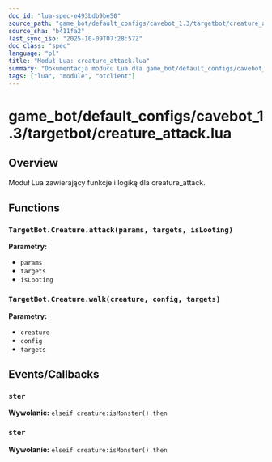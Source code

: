 ```yaml
---
doc_id: "lua-spec-e493bdb9be50"
source_path: "game_bot/default_configs/cavebot_1.3/targetbot/creature_attack.lua"
source_sha: "b411fa2"
last_sync_iso: "2025-10-09T07:28:57Z"
doc_class: "spec"
language: "pl"
title: "Moduł Lua: creature_attack.lua"
summary: "Dokumentacja modułu Lua dla game_bot/default_configs/cavebot_1.3/targetbot/creature_attack.lua"
tags: ["lua", "module", "otclient"]
---
```


# game_bot/default_configs/cavebot_1.3/targetbot/creature_attack.lua

## Overview

Moduł Lua zawierający funkcje i logikę dla creature_attack.

## Functions

### `TargetBot.Creature.attack(params, targets, isLooting)`

**Parametry:**

- `params`
- `targets`
- `isLooting`

### `TargetBot.Creature.walk(creature, config, targets)`

**Parametry:**

- `creature`
- `config`
- `targets`

## Events/Callbacks

### `ster`

**Wywołanie:** `elseif creature:isMonster() then`

### `ster`

**Wywołanie:** `elseif creature:isMonster() then`
